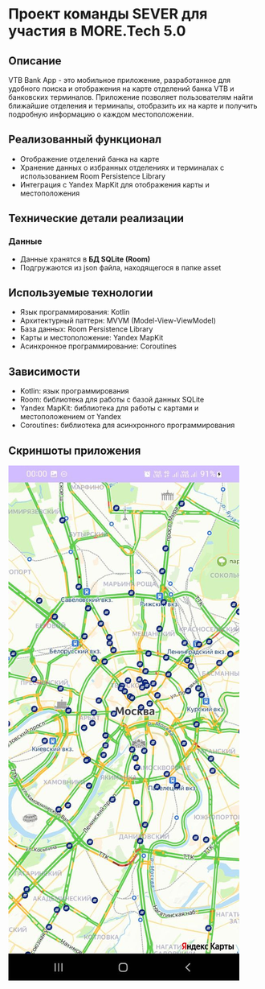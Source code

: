 # Проект команды SEVER для участия в MORE.Tech 5.0
## Описание
VTB Bank App - это мобильное приложение, разработанное для удобного поиска и отображения на карте отделений банка VTB и банковских терминалов. Приложение позволяет пользователям найти ближайшие отделения и терминалы, отобразить их на карте и получить подробную информацию о каждом местоположении.
## Реализованный функционал
- Отображение отделений банка на карте
- Хранение данных о избранных отделениях и терминалах с использованием Room Persistence Library
- Интеграция с Yandex MapKit для отображения карты и местоположения
## Технические детали реализации
### Данные
- Данные хранятся в **БД SQLite (Room)**
- Подгружаются из json файла, находящегося в папке asset
## Используемые технологии
- Язык программирования: Kotlin
- Архитектурный паттерн: MVVM (Model-View-ViewModel)
- База данных: Room Persistence Library
- Карты и местоположение: Yandex MapKit
- Асинхронное программирование: Coroutines
## Зависимости
- Kotlin: язык программирования
- Room: библиотека для работы с базой данных SQLite
- Yandex MapKit: библиотека для работы с картами и местоположением от Yandex
- Coroutines: библиотека для асинхронного программирования

## Скриншоты приложения
![](app/src/main/res/drawable/photo_5285288739465187553_y.jpg)

